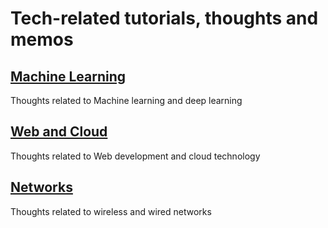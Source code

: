 # Tech-related tutorials, thoughts and memos

##  [Machine Learning](./machine-learning/index.md)

Thoughts related to Machine learning and deep learning

## [Web and Cloud](./web-and-cloud/index.md)

Thoughts related to Web development and cloud technology

## [Networks](./networks/index.md)

Thoughts related to wireless and wired networks

